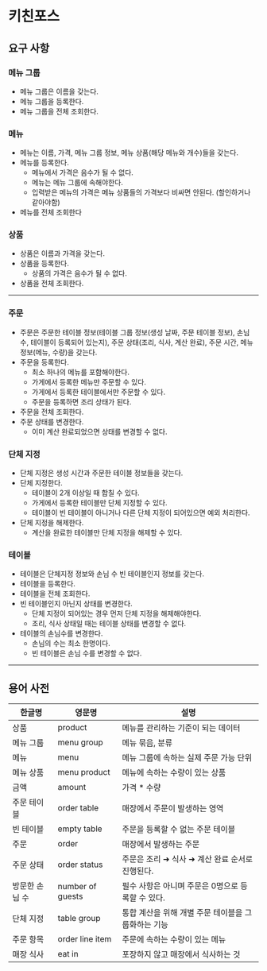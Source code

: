 # 키친포스

## 요구 사항

### 메뉴 그룹

- 메뉴 그룹은 이름을 갖는다.
- 메뉴 그룹을 등록한다.
- 메뉴 그룹을 전체 조회한다.

### 메뉴

- 메뉴는 이름, 가격, 메뉴 그룹 정보, 메뉴 상품(해당 메뉴와 개수)들을 갖는다.
- 메뉴를 등록한다.
    - 메뉴에서 가격은 음수가 될 수 없다.
    - 메뉴는 메뉴 그룹에 속해야한다.
    - 입력받은 메뉴의 가격은 메뉴 상품들의 가격보다 비싸면 안된다. (할인하거나 같아야함)
- 메뉴를 전체 조회한다

### 상품

- 상품은 이름과 가격을 갖는다.
- 상품을 등록한다.
    - 상품의 가격은 음수가 될 수 없다.
- 상품을 전체 조회한다.

---

### 주문

- 주문은 주문한 테이블 정보(테이블 그룹 정보(생성 날짜, 주문 테이블 정보), 손님 수, 테이블이 등록되어 있는지), 주문 상태(조리, 식사, 계산 완료), 주문 시간, 메뉴 정보(메뉴, 수량)을 갖는다.
- 주문을 등록한다.
    - 최소 하나의 메뉴를 포함해야한다.
    - 가게에서 등록한 메뉴만 주문할 수 있다.
    - 가게에서 등록한 테이블에서만 주문할 수 있다.
    - 주문을 등록하면 조리 상태가 된다.
- 주문을 전체 조회한다.
- 주문 상태를 변경한다.
    - 이미 계산 완료되었으면 상태를 변경할 수 없다.

### 단체 지정

- 단체 지정은 생성 시간과 주문한 테이블 정보들을 갖는다.
- 단체 지정한다.
    - 테이블이 2개 이상일 때 합칠 수 있다.
    - 가게에서 등록한 테이블만 단체 지정할 수 있다.
    - 테이블이 빈 테이블이 아니거나 다른 단체 지정이 되어있으면 예외 처리한다.
- 단체 지정을 해제한다.
    - 계산을 완료한 테이블만 단체 지정을 해제할 수 있다.

### 테이블

- 테이블은 단체지정 정보와 손님 수 빈 테이블인지 정보를 갖는다.
- 테이블을 등록한다.
- 테이블을 전체 조회한다.
- 빈 테이블인지 아닌지 상태를 변경한다.
    - 단체 지정이 되어있는 경우 먼저 단체 지정을 해제해야한다.
    - 조리, 식사 상태일 때는 테이블 상태를 변경할 수 없다.
- 테이블의 손님수를 변경한다.
    - 손님의 수는 최소 한명이다.
    - 빈 테이블은 손님 수를 변경할 수 없다.

---

## 용어 사전

| 한글명      | 영문명              | 설명                            |
|----------|------------------|-------------------------------|
| 상품       | product          | 메뉴를 관리하는 기준이 되는 데이터           |
| 메뉴 그룹    | menu group       | 메뉴 묶음, 분류                     |
| 메뉴       | menu             | 메뉴 그룹에 속하는 실제 주문 가능 단위        |
| 메뉴 상품    | menu product     | 메뉴에 속하는 수량이 있는 상품             |
| 금액       | amount           | 가격 * 수량                       |
| 주문 테이블   | order table      | 매장에서 주문이 발생하는 영역              |
| 빈 테이블    | empty table      | 주문을 등록할 수 없는 주문 테이블           |
| 주문       | order            | 매장에서 발생하는 주문                  |
| 주문 상태    | order status     | 주문은 조리 ➜ 식사 ➜ 계산 완료 순서로 진행된다. |
| 방문한 손님 수 | number of guests | 필수 사항은 아니며 주문은 0명으로 등록할 수 있다. |
| 단체 지정    | table group      | 통합 계산을 위해 개별 주문 테이블을 그룹화하는 기능 |
| 주문 항목    | order line item  | 주문에 속하는 수량이 있는 메뉴             |
| 매장 식사    | eat in           | 포장하지 않고 매장에서 식사하는 것           |
